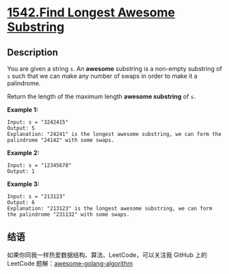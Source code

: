 # [1542.Find Longest Awesome Substring][title]

## Description
You are given a string `s`. An **awesome** substring is a non-empty substring of `s` such that we can make any number of swaps in order to make it a palindrome.

Return the length of the maximum length **awesome substring** of `s`.

**Example 1:**

```
Input: s = "3242415"
Output: 5
Explanation: "24241" is the longest awesome substring, we can form the palindrome "24142" with some swaps.
```

**Example 2:**

```
Input: s = "12345678"
Output: 1
```

**Example 3:**

```
Input: s = "213123"
Output: 6
Explanation: "213123" is the longest awesome substring, we can form the palindrome "231132" with some swaps.
```

## 结语

如果你同我一样热爱数据结构、算法、LeetCode，可以关注我 GitHub 上的 LeetCode 题解：[awesome-golang-algorithm][me]

[title]: https://leetcode.com/problems/find-longest-awesome-substring/
[me]: https://github.com/kylesliu/awesome-golang-algorithm
